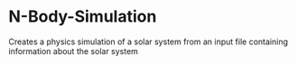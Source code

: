 # N-Body-Simulation
Creates a physics simulation of a solar system from an input file containing information about the solar system
